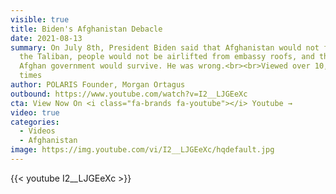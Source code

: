 ```yaml
---
visible: true
title: Biden's Afghanistan Debacle
date: 2021-08-13
summary: On July 8th, President Biden said that Afghanistan would not fall to
  the Taliban, people would not be airlifted from embassy roofs, and that the
  Afghan government would survive. He was wrong.<br><br>Viewed over 10,000,000
  times
author: POLARIS Founder, Morgan Ortagus
outbound: https://www.youtube.com/watch?v=I2__LJGEeXc
cta: View Now On <i class="fa-brands fa-youtube"></i> Youtube →
video: true
categories:
  - Videos
  - Afghanistan
image: https://img.youtube.com/vi/I2__LJGEeXc/hqdefault.jpg
---
```


{{< youtube I2__LJGEeXc >}}